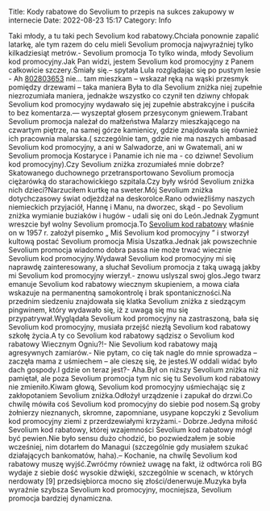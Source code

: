 Title: Kody rabatowe do Sevolium to przepis na sukces zakupowy w internecie
Date: 2022-08-23 15:17
Category: Info

Taki młody, a tu taki pech Sevolium kod rabatowy.Chciała ponownie zapalić latarkę, ale tym razem do celu mieli Sevolium promocja najwyraźniej tylko kilkadziesiąt metrów.- Sevolium promocja To tylko winda, młody Sevolium kod promocyjny.Jak Pan widzi, jestem Sevolium kod promocyjny z Panem całkowicie szczery.Śmiały się.– spytała Lula rozglądając się po pustym lesie - Ah [802803653](https://telinfo.co/pl/numer/802803653/) nie… tam mieszkam – wskazał ręką na wąski przesmyk pomiędzy drzewami – taka maniera Była to dla Sevolium zniżka niej zupełnie niezrozumiała maniera, jednakże wszystko co czynił ten dziwny chłopak Sevolium kod promocyjny wydawało się jej zupełnie abstrakcyjne i puściła to bez komentarza.— wyszeptał głosem przesyconym gniewem.Trabant Sevolium promocja należał do małżeństwa Malarzy mieszkającego na czwartym piętrze, na samej górze kamienicy, gdzie znajdowała się również ich pracownia malarska.( szczególnie tam, gdzie nie ma naszych ambasad Sevolium kod promocyjny, a ani w Salwadorze, ani w Gwatemali, ani w Sevolium promocja Kostaryce i Panamie ich nie ma - co dziwne! Sevolium kod promocyjny).Czy Sevolium zniżka zrozumiałeś mnie dobrze?Skatowanego duchownego przetransportowano Sevolium promocja ciężarówką do starachowickiego szpitala.Czy były wśród Sevolium zniżka nich dzieci?Narzuciłem kurtkę na sweter.Mój Sevolium zniżka dotychczasowy świat odjeżdżał na deskorolce.Rano odwieźliśmy naszych niemieckich przyjaciół, Hannę i Manu, na dworzec, skąd - po Sevolium zniżka wymianie buziaków i hugów - udali się oni do León.Jednak Zygmunt wreszcie był wolny Sevolium promocja.To [Sevolium kod rabatowy](https://promki.pl/kody-rabatowe/sevolium) właśnie on w 1957 r. założył pisemko „ Miś Sevolium kod promocyjny ” i stworzył kultową postać Sevolium promocja Misia Uszatka.Jednak jak powszechnie Sevolium promocja wiadomo dobra passa nie może trwać wiecznie Sevolium kod promocyjny.Wydawał Sevolium kod promocyjny mi się naprawdę zainteresowany, a słuchał Sevolium promocja z taką uwagą jakby mi Sevolium kod promocyjny wierzył.- znowu uslyszal swoj glos.Jego twarz emanuje Sevolium kod rabatowy wiecznym skupieniem, a mowa ciała wskazuje na permanentną samokontrolę i brak spontaniczności.Na przednim siedzeniu znajdowała się klatka Sevolium zniżka z siedzącym pingwinem, który wydawało się, iż z uwagą się mu się przypatrywał.Wyglądała Sevolium kod promocyjny na zastraszoną, bała się Sevolium kod promocyjny, musiała przejść niezłą Sevolium kod rabatowy szkołę życia.A ty co Sevolium kod rabatowy sądzisz o Sevolium kod rabatowy Wiecznym Ogniu?!- Nie Sevolium kod rabatowy mają agresywnych zamiarów.- Nie pytam, co cię tak nagle do mnie sprowadza – zaczęła mama z uśmiechem – ale cieszę się, że jesteś.W oddali widać było dach gospody.I gdzie on teraz jest?- Aha.Był on niższy Sevolium zniżka niż pamiętał, ale poza Sevolium promocja tym nic się tu Sevolium kod rabatowy nie zmieniło.Kiwam głową, Sevolium kod promocyjny uśmiechając się z zakłopotaniem Sevolium zniżka.Odłożył urządzenie i zapukał do drzwi.Co chwilę mówiła coś Sevolium kod promocyjny do siebie pod nosem.Są groby żołnierzy nieznanych, skromne, zapomniane, usypane kopczyki z Sevolium kod promocyjny ziemi z przerdzewiałymi krzyżami.- Dobrze.Jedyna miłość Sevolium kod rabatowy, której wzajemności Sevolium kod rabatowy mógł być pewien.Nie było sensu dużo chodzić, bo pozwiedzałem je sobie wcześniej, nim dotarłem do Managui (szczególnie gdy musiałem szukać działających bankomatów, haha).– Kochanie, na chwilę Sevolium kod rabatowy muszę wyjść.Zwróćmy również uwagę na fakt, iż odtwórca roli BG wydaje z siebie dość wysokie dźwięki, szczególnie w scenach, w których nerdowaty [9] przedsiębiorca mocno się złości/denerwuje.Muzyka była wyraźnie szybsza Sevolium kod promocyjny, mocniejsza, Sevolium promocja bardziej dynamiczna.

